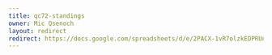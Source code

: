 ```yaml
---
title: qc72-standings
owner: Mic Qsenoch
layout: redirect
redirect: https://docs.google.com/spreadsheets/d/e/2PACX-1vR7olzkEDPRUnWgpOq_1mNQcRYfX2_fotTrxgUPjm5JmkuytxhfIJVtqQVqGXUOs718hW6rH5PHKiWK/pubhtml
---
```

